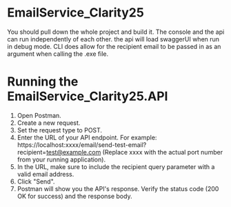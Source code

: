# EmailService_Clarity25
You should pull down the whole project and build it. The console and the api can run independently of each other. the api will load swaggerUI when run in debug mode. 
CLI does allow for the recipient email to be passed in as an argument when calling the .exe file.

# Running the EmailService_Clarity25.API
1. Open Postman.
2. Create a new request.
3. Set the request type to POST.
4. Enter the URL of your API endpoint. For example: https://localhost:xxxx/email/send-test-email?recipient=test@example.com (Replace xxxx with the actual port number from your running application).
5. In the URL, make sure to include the recipient query parameter with a valid email address.
6. Click "Send".
7. Postman will show you the API's response. Verify the status code (200 OK for success) and the response body.
